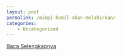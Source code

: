 ```yaml
---
layout: post
permalink: /mimpi-hamil-akan-melahirkan/
categories:
    - Uncategorized
---
```


[Baca Selengkapnya](/02)